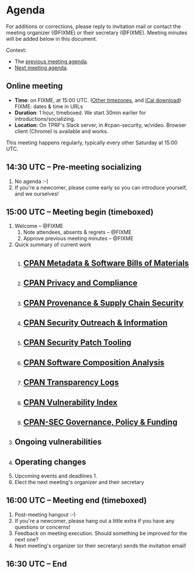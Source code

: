 # Agenda

For additions or corrections, please reply to invitation mail or contact the meeting organizer (@FIXME) or their secretary (@FIXME).
Meeting minutes will be added below in this document.

Context:
- The [previous meeting agenda](FIXME).
- [Next meeting agenda](FIXME).

## Online meeting

* **Time**: on FIXME, at 15:00 UTC. ([Other timezones](https://www.timeanddate.com/worldclock/meetingdetails.html?year=2024&month=2&day=10&hour=15&min=0&sec=0&p1=187&p2=233&p3=250), and [iCal download](https://www.timeanddate.com/scripts/ics.php?type=meet&p1=187&p2=233&p3=250&year=2024&month=2&day=10&hour=15&min=0&sec=0)) FIXME: dates & time in URLs
* **Duration**: 1 hour, timeboxed. We start 30min earlier for introductions/socializing.
* **Location**: On TPRF's Slack server, in #cpan-security, w/video. Browser client (Chrome) is available and works.

This meeting happens regularly, typically every other Saturday at 15:00 UTC.


## 14:30 UTC – Pre-meeting socializing

1. No agenda :-)
2. If you're a newcomer, please come early so you can introduce yourself, and we ourselves!

## 15:00 UTC – Meeting begin (timeboxed)

1. Welcome – @FIXME
    1. Note attendees, absents & regrets – @FIXME
    2. Approve previous meeting minutes – @FIXME
2. Quick summary of current work
    1. [CPAN Metadata & Software Bills of Materials](https://github.com/orgs/CPAN-Security/projects/1)
        - 
    2. [CPAN Privacy and Compliance](https://github.com/orgs/CPAN-Security/projects/9)
        - 
    3. [CPAN Provenance & Supply Chain Security](https://github.com/orgs/CPAN-Security/projects/3)
        - 
    4. [CPAN Security Outreach & Information](https://github.com/orgs/CPAN-Security/projects/12)
        - 
    5. [CPAN Security Patch Tooling](https://github.com/orgs/CPAN-Security/projects/11)
        - 
    6. [CPAN Software Composition Analysis](https://github.com/orgs/CPAN-Security/projects/6)
        - 
    7. [CPAN Transparency Logs](https://github.com/orgs/CPAN-Security/projects/2)
        - 
    8. [CPAN Vulnerability Index](https://github.com/orgs/CPAN-Security/projects/10)
        - 
    9. [CPAN-SEC Governance, Policy & Funding](https://github.com/orgs/CPAN-Security/projects/7)
        - 
3. Ongoing vulnerabilities
    - 
4. Operating changes
    - 
5. Upcoming events and deadlines
    1. 
6. Elect the next meeting's organizer and their secretary


## 16:00 UTC – Meeting end (timeboxed)

1. Post-meeting hangout :-)
2. If you're a newcomer, please hang out a little extra if you have any questions or concerns!
3. Feedback on meeting execution. Should something be improved for the next one?
4. Next meeting's organizer (or their secretary) sends the invitation email!


## 16:30 UTC – End
